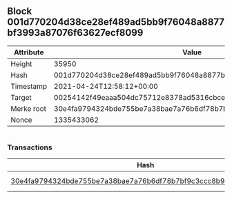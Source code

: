 ## Block 001d770204d38ce28ef489ad5bb9f76048a8877bf3993a87076f63627ecf8099

Attribute | Value
--- | ---
Height | 35950
Hash | 001d770204d38ce28ef489ad5bb9f76048a8877bf3993a87076f63627ecf8099
Timestamp | 2021-04-24T12:58:12+00:00
Target | 00254142f49eaaa504dc75712e8378ad5316cbcead634704b3734b6271167cc4
Merke root | 30e4fa9794324bde755be7a38bae7a76b6df78b7bf9c3ccc8b957be1cc3b653e
Nonce | 1335433062

```

```

### Transactions

Hash | Amount
--- | ---
[30e4fa9794324bde755be7a38bae7a76b6df78b7bf9c3ccc8b957be1cc3b653e](30e4fa9794324bde755be7a38bae7a76b6df78b7bf9c3ccc8b957be1cc3b653e.md) | 10.00000000 SKEPTI 
